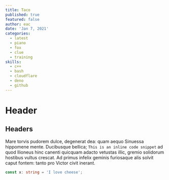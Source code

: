 ```yaml
---
title: Taco
published: true
featured: false
author: eac
date: 'Jan 7, 2021'
categories:
  - latest
  - piano
  - fox
  - clue
  - training
skills:
  - c++
  - bash
  - cloudflare
  - deno
  - github
---
```


# Header

## Headers

Mare torvis pudorem dulce, degenerat dea: quam aequo Sinuessa hippomene mente.
Ducibusque bellica; `This is an inline code snippet` ad quod Ilioneus hinc canenti quicquam adacto vetustas
illic, gremio solidorum hostibus vultus crescat. Ad primus infelix geminis
furiosaque alis solvit caput fontem: tanto pro Victor civit inerant.

```ts
const x: string = 'I love cheese';
```
